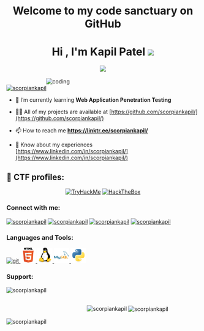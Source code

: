<h1 align="Center">
    <br>
    Welcome to my code sanctuary on GitHub 
  <br>
</h1>


<h1 align="center"><b>Hi , I'm Kapil Patel </b><img src="https://media.giphy.com/media/hvRJCLFzcasrR4ia7z/giphy.gif" width="35"></h1>

<p align="center">
  <a href="https://github.com/DenverCoder1/readme-typing-svg"><img src="https://readme-typing-svg.herokuapp.com?font=Time+New+Roman&color=cyan&size=25&center=true&vCenter=true&width=600&height=100&lines=Cybersecurity+Student,;Bug+Bounty+Hunter,;CTF+Player,;Content+Writer,;Active+Learner/Researcher..<3"></a>
</p>

<img align="right" alt="coding" width="400" src="https://i.pinimg.com/originals/54/e3/7d/54e37d8074ebcde1d96c77d7b2a7f310.gif">

<p align="left"> <a href="https://twitter.com/scorpiankapil" target="blank"><img src="https://img.shields.io/twitter/follow/scorpiankapil?logo=twitter&style=for-the-badge" alt="scorpiankapil" /></a> </p>

- 🌱 I’m currently learning **Web Application Penetration Testing**

- 👨‍💻 All of my projects are available at [https://github.com/scorpiankapil/](https://github.com/scorpiankapil/)

- 📫 How to reach me **https://linktr.ee/scorpiankapil/**

- 📄 Know about my experiences [https://www.linkedin.com/in/scorpiankapil/](https://www.linkedin.com/in/scorpiankapil/)

## :triangular_flag_on_post: CTF profiles:

<div align="center">
 <a href="https://tryhackme.com/p/scorpiankapil"><img src="https://tryhackme-badges.s3.amazonaws.com/scorpiankapil.png" alt="TryHackMe"></a>
 <a href="https://app.hackthebox.com/profile/1124741"><img src="https://www.hackthebox.com/badge/image/1124741" alt="HackTheBox"></a>
</div>

<h3 align="left">Connect with me:</h3>
<p align="left">
<a href="https://twitter.com/scorpiankapil" target="blank"><img align="center" src="https://raw.githubusercontent.com/rahuldkjain/github-profile-readme-generator/master/src/images/icons/Social/twitter.svg" alt="scorpiankapil" height="30" width="40" /></a>
<a href="https://linkedin.com/in/scorpiankapil" target="blank"><img align="center" src="https://raw.githubusercontent.com/rahuldkjain/github-profile-readme-generator/master/src/images/icons/Social/linked-in-alt.svg" alt="scorpiankapil" height="30" width="40" /></a>
<a href="https://instagram.com/scorpiankapil" target="blank"><img align="center" src="https://raw.githubusercontent.com/rahuldkjain/github-profile-readme-generator/master/src/images/icons/Social/instagram.svg" alt="scorpiankapil" height="30" width="40" /></a>
<a href="https://www.hackerrank.com/scorpiankapil" target="blank"><img align="center" src="https://raw.githubusercontent.com/rahuldkjain/github-profile-readme-generator/master/src/images/icons/Social/hackerrank.svg" alt="scorpiankapil" height="30" width="40" /></a>
</p>

<h3 align="left">Languages and Tools:</h3>
<p align="left"> <a href="https://git-scm.com/" target="_blank" rel="noreferrer"> <img src="https://www.vectorlogo.zone/logos/git-scm/git-scm-icon.svg" alt="git" width="40" height="40"/> </a> <a href="https://www.w3.org/html/" target="_blank" rel="noreferrer"> <img src="https://raw.githubusercontent.com/devicons/devicon/master/icons/html5/html5-original-wordmark.svg" alt="html5" width="40" height="40"/> </a> <a href="https://www.linux.org/" target="_blank" rel="noreferrer"> <img src="https://raw.githubusercontent.com/devicons/devicon/master/icons/linux/linux-original.svg" alt="linux" width="40" height="40"/> </a> <a href="https://www.mysql.com/" target="_blank" rel="noreferrer"> <img src="https://raw.githubusercontent.com/devicons/devicon/master/icons/mysql/mysql-original-wordmark.svg" alt="mysql" width="40" height="40"/> </a> <a href="https://www.python.org" target="_blank" rel="noreferrer"> <img src="https://raw.githubusercontent.com/devicons/devicon/master/icons/python/python-original.svg" alt="python" width="40" height="40"/> </a> </p>

<h3 align="left">Support:</h3>
<p><a href="https://www.buymeacoffee.com/scorpiankapil"> <img align="left" src="https://cdn.buymeacoffee.com/buttons/v2/default-yellow.png" height="50" width="210" alt="scorpiankapil" /></a></p><br><br>

<p><img align="left" src="https://github-readme-stats.vercel.app/api/top-langs?username=scorpiankapil&show_icons=true&locale=en&layout=compact" alt="scorpiankapil" /></p>

<p>&nbsp;<img align="center" src="https://github-readme-stats.vercel.app/api?username=scorpiankapil&show_icons=true&locale=en" alt="scorpiankapil" /></p>

<p><img align="center" src="https://github-readme-streak-stats.herokuapp.com/?user=scorpiankapil&" alt="scorpiankapil" /></p>
